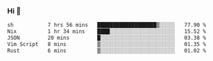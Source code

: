 ### Hi 👋

<!--START_SECTION:waka-->

```txt
sh           7 hrs 56 mins   ███████████████████▒░░░░░   77.90 %
Nix          1 hr 34 mins    ████░░░░░░░░░░░░░░░░░░░░░   15.52 %
JSON         20 mins         █░░░░░░░░░░░░░░░░░░░░░░░░   03.38 %
Vim Script   8 mins          ▒░░░░░░░░░░░░░░░░░░░░░░░░   01.35 %
Rust         6 mins          ▒░░░░░░░░░░░░░░░░░░░░░░░░   01.02 %
```

<!--END_SECTION:waka-->
